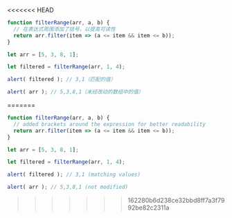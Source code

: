 <<<<<<< HEAD
```js run demo
function filterRange(arr, a, b) {
  // 在表达式周围添加了括号，以提高可读性
  return arr.filter(item => (a <= item && item <= b));
}

let arr = [5, 3, 8, 1];

let filtered = filterRange(arr, 1, 4);

alert( filtered ); // 3,1（匹配的值）

alert( arr ); // 5,3,8,1（未经改动的数组中的值）
```
=======
```js run demo
function filterRange(arr, a, b) {
  // added brackets around the expression for better readability
  return arr.filter(item => (a <= item && item <= b));
}

let arr = [5, 3, 8, 1];

let filtered = filterRange(arr, 1, 4);

alert( filtered ); // 3,1 (matching values)

alert( arr ); // 5,3,8,1 (not modified)
```
>>>>>>> 162280b6d238ce32bbd8ff7a3f7992be82c2311a
